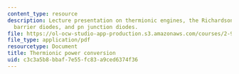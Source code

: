 ```yaml
---
content_type: resource
description: Lecture presentation on thermionic engines, the Richardson formula, Schottky
  barrier diodes, and pn junction diodes.
file: https://ol-ocw-studio-app-production.s3.amazonaws.com/courses/2-997-direct-solar-thermal-to-electrical-energy-conversion-technologies-fall-2009/c3c3a5b8bbaf7e55fc83a9ced6374f36_MIT2_997F09_lec06.pdf
file_type: application/pdf
resourcetype: Document
title: Thermionic power conversion
uid: c3c3a5b8-bbaf-7e55-fc83-a9ced6374f36
---
```

